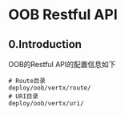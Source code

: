 # OOB Restful API

## 0.Introduction

OOB的Restful API的配置信息如下

```
# Route目录
deploy/oob/vertx/route/
# URI目录
deploy/oob/vertx/uri/
```



